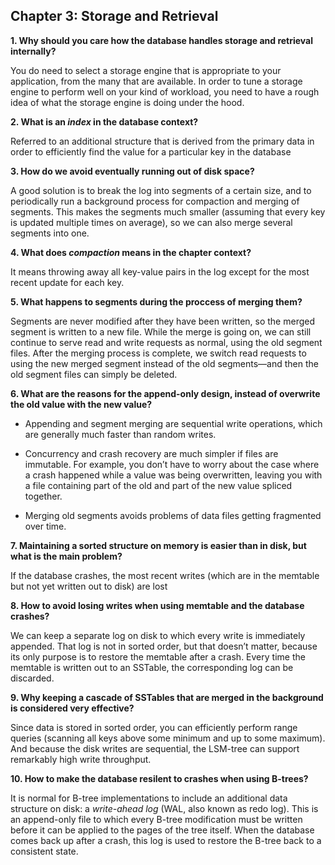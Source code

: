 ## Chapter 3: Storage and Retrieval


**1. Why should you care how the database handles storage and retrieval internally?**

You do need to select a storage engine that is appropriate to your application, from the many
that are available. In order to tune a storage engine to perform well on your kind of workload,
you need to have a rough idea of what the storage engine is doing under the hood.


**2. What is an *index* in the database context?**

Referred to an additional structure that is derived from the primary data in order to efficiently find the value for a particular key in the database


**3. How do we avoid eventually running out of disk space?**

A good solution is to break the log into segments of a certain size, and to periodically
run a background process for compaction and merging of segments. This makes the segments much smaller (assuming that every key is updated
multiple times on average), so we can also merge several segments into one.

**4. What does *compaction* means in the chapter context?**

It means throwing away all key-value pairs in the log except for the most recent
update for each key.

**5. What happens to segments during the proccess of merging them?**

Segments are never modified after they have been written, so the merged segment is written to a
new file. While the merge is going on, we can still continue to serve read and write requests as
normal, using the old segment files. After the merging process is complete, we switch read
requests to using the new merged segment instead of the old segments—and then the old
segment files can simply be deleted.

**6. What are the reasons for the append-only design, instead of overwrite the old value with the new value?**

+  Appending and segment merging are sequential write operations, which are generally much faster
than random writes.

+ Concurrency and crash recovery are much simpler if files are immutable. For example, you don’t have
to worry about the case where a crash happened while a value was being overwritten, leaving you with
a file containing part of the old and part of the new value spliced together.

+  Merging old segments avoids problems of data files getting fragmented over time.

**7. Maintaining a sorted structure on memory is easier than in disk, but what is the main problem?**

If the database crashes, the most recent writes (which are in the memtable but not yet written out to disk) are lost


**8. How to avoid losing writes when using memtable and the database crashes?**

We can keep a separate log on disk to which every write is immediately appended. That log is not in sorted order, but that doesn’t
matter, because its only purpose is to restore the memtable after a crash. Every time the
memtable is written out to an SSTable, the corresponding log can be discarded.


**9. Why keeping a cascade of SSTables that are merged in the background is considered very effective?**

Since data is stored in sorted order, you can efficiently perform range queries (scanning all
keys above some minimum and up to some maximum). And because the disk writes are
sequential, the LSM-tree can support remarkably high write throughput.


**10. How to make the database resilent to crashes when using B-trees?**

It is normal for B-tree implementations to include an additional data structure on disk: a *write-ahead log* (WAL, also known as redo log).
This is an append-only file to which every B-tree modification must be written before it can be
applied to the pages of the tree itself. When the database comes back up after a crash, this log is
used to restore the B-tree back to a consistent state.



